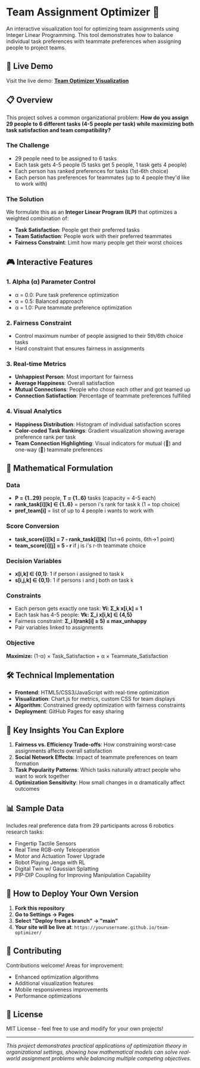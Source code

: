 # Team Assignment Optimizer 🤖

An interactive visualization tool for optimizing team assignments using Integer Linear Programming. This tool demonstrates how to balance individual task preferences with teammate preferences when assigning people to project teams.

## 🚀 Live Demo

Visit the live demo: **[Team Optimizer Visualization](https://yourusername.github.io/team-optimizer/)**

## 📋 Overview

This project solves a common organizational problem: **How do you assign 29 people to 6 different tasks (4-5 people per task) while maximizing both task satisfaction and team compatibility?**

### The Challenge
- 29 people need to be assigned to 6 tasks
- Each task gets 4-5 people (5 tasks get 5 people, 1 task gets 4 people)  
- Each person has ranked preferences for tasks (1st-6th choice)
- Each person has preferences for teammates (up to 4 people they'd like to work with)

### The Solution
We formulate this as an **Integer Linear Program (ILP)** that optimizes a weighted combination of:
- **Task Satisfaction**: People get their preferred tasks
- **Team Satisfaction**: People work with their preferred teammates
- **Fairness Constraint**: Limit how many people get their worst choices

## 🎮 Interactive Features

### 1. **Alpha (α) Parameter Control**
- α = 0.0: Pure task preference optimization
- α = 0.5: Balanced approach  
- α = 1.0: Pure teammate preference optimization

### 2. **Fairness Constraint**
- Control maximum number of people assigned to their 5th/6th choice tasks
- Hard constraint that ensures fairness in assignments

### 3. **Real-time Metrics**
- **Unhappiest Person**: Most important for fairness
- **Average Happiness**: Overall satisfaction
- **Mutual Connections**: People who chose each other and got teamed up
- **Connection Satisfaction**: Percentage of teammate preferences fulfilled

### 4. **Visual Analytics**
- **Happiness Distribution**: Histogram of individual satisfaction scores
- **Color-coded Task Rankings**: Gradient visualization showing average preference rank per task
- **Team Connection Highlighting**: Visual indicators for mutual (💚) and one-way (💛) teammate preferences

## 🔢 Mathematical Formulation

### Data
- **P = {1..29}** people, **T = {1..6}** tasks (capacity = 4-5 each)
- **rank_task[i][k] ∈ {1..6}** = person i's rank for task k (1 = top choice)
- **pref_team[i]** = list of up to 4 people i wants to work with

### Score Conversion
- **task_score[i][k] = 7 - rank_task[i][k]** (1st→6 points, 6th→1 point)
- **team_score[i][j] = 5 - r** if j is i's r-th teammate choice

### Decision Variables
- **x[i,k] ∈ {0,1}**: 1 if person i assigned to task k
- **s[i,j,k] ∈ {0,1}**: 1 if persons i and j both on task k

### Constraints
- Each person gets exactly one task: **∀i: Σ_k x[i,k] = 1**
- Each task has 4-5 people: **∀k: Σ_i x[i,k] ∈ {4,5}**
- Fairness constraint: **Σ_i I(rank[i] ≥ 5) ≤ max_unhappy**
- Pair variables linked to assignments

### Objective
**Maximize:** (1-α) × Task_Satisfaction + α × Teammate_Satisfaction

## 🛠️ Technical Implementation

- **Frontend**: HTML5/CSS3/JavaScript with real-time optimization
- **Visualization**: Chart.js for metrics, custom CSS for team displays
- **Algorithm**: Constrained greedy optimization with fairness constraints
- **Deployment**: GitHub Pages for easy sharing

## 🎯 Key Insights You Can Explore

1. **Fairness vs. Efficiency Trade-offs**: How constraining worst-case assignments affects overall satisfaction
2. **Social Network Effects**: Impact of teammate preferences on team formation
3. **Task Popularity Patterns**: Which tasks naturally attract people who want to work together
4. **Optimization Sensitivity**: How small changes in α dramatically affect outcomes

## 📊 Sample Data

Includes real preference data from 29 participants across 6 robotics research tasks:
- Fingertip Tactile Sensors
- Real Time RGB-only Teleoperation  
- Motor and Actuation Tower Upgrade
- Robot Playing Jenga with RL
- Digital Twin w/ Gaussian Splatting
- PIP-DIP Coupling for Improving Manipulation Capability

## 🚀 How to Deploy Your Own Version

1. **Fork this repository**
2. **Go to Settings → Pages**
3. **Select "Deploy from a branch" → "main"**
4. **Your site will be live at**: `https://yourusername.github.io/team-optimizer/`

## 🤝 Contributing

Contributions welcome! Areas for improvement:
- Enhanced optimization algorithms
- Additional visualization features
- Mobile responsiveness improvements
- Performance optimizations

## 📄 License

MIT License - feel free to use and modify for your own projects!

---

*This project demonstrates practical applications of optimization theory in organizational settings, showing how mathematical models can solve real-world assignment problems while balancing multiple competing objectives.*